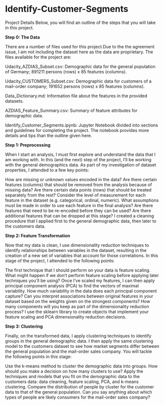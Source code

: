 # Identify-Customer-Segments

Project Details
Below, you will find an outline of the steps that you will take in this project.

**Step 0: The Data**

There are a number of files used for this project.Due to the the agreement issue, I am not including the dataset here as the data are proprietary. The files available for the project are:

Udacity_AZDIAS_Subset.csv: Demographic data for the general population of Germany; 891211 persons (rows) x 85 features (columns).

Udacity_CUSTOMERS_Subset.csv: Demographic data for customers of a mail-order company; 191652 persons (rows) x 85 features (columns).

Data_Dictionary.md: Information file about the features in the provided datasets.

AZDIAS_Feature_Summary.csv: Summary of feature attributes for demographic data.

Identify_Customer_Segments.ipynb: Jupyter Notebook divided into sections and guidelines for completing the project. The notebook provides more details and tips than the outline given here.

**Step 1: Preprocessing**

When I start an analysis, I must first explore and understand the data that I am working with. In this (and the next) step of the project, I’ll be working with the general demographics data. As part of my investigation of dataset properties, I attended to a few key points:

How are missing or unknown values encoded in the data? Are there certain features (columns) that should be removed from the analysis because of missing data? Are there certain data points (rows) that should be treated separately from the rest?
Consider the level of measurement for each feature in the dataset (e.g. categorical, ordinal, numeric). What assumptions must be made in order to use each feature in the final analysis? Are there features that need to be re-encoded before they can be used? Are there additional features that can be dropped at this stage?
I created a cleaning procedure that I applied first to the general demographic data, then later to the customers data.

**Step 2: Feature Transformation**

Now that my data is clean, I use dimensionality reduction techniques to identify relationships between variables in the dataset, resulting in the creation of a new set of variables that account for those correlations. In this stage of the project, I attended to the following points:

The first technique that I should perform on your data is feature scaling. What might happen if we don’t perform feature scaling before applying later techniques you’ll be using?
Once I’ve scaled my features, I can then apply principal component analysis (PCA) to find the vectors of maximal variability. How much variability in the data does each principal component capture? Can you interpret associations between original features in your dataset based on the weights given on the strongest components? How many components will you keep as part of the dimensionality reduction process?
I use the sklearn library to create objects that implement your feature scaling and PCA dimensionality reduction decisions.

**Step 3: Clustering**

Finally, on the transformed data, I apply clustering techniques to identify groups in the general demographic data. I then apply the same clustering model to the customers dataset to see how market segments differ between the general population and the mail-order sales company. You will tackle the following points in this stage:

Use the k-means method to cluster the demographic data into groups. How should you make a decision on how many clusters to use?
Apply the techniques and models that you fit on the demographic data to the customers data: data cleaning, feature scaling, PCA, and k-means clustering. Compare the distribution of people by cluster for the customer data to that of the general population. Can you say anything about which types of people are likely consumers for the mail-order sales company?
